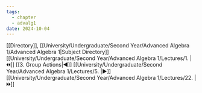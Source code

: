 ```yaml
---
tags:
  - chapter
  - advalg1
date: 2024-10-04
---
```

[[Directory]], [[University/Undergraduate/Second Year/Advanced Algebra 1/Advanced Algebra 1|Subject Directory]]
[[University/Undergraduate/Second Year/Advanced Algebra 1/Lectures/1. |🞀🞀]] [[3. Group Actions|◀]] [[University/Undergraduate/Second Year/Advanced Algebra 1/Lectures/5. |▶]] [[University/Undergraduate/Second Year/Advanced Algebra 1/Lectures/22. |🞂🞂]]
# 
## 
### 